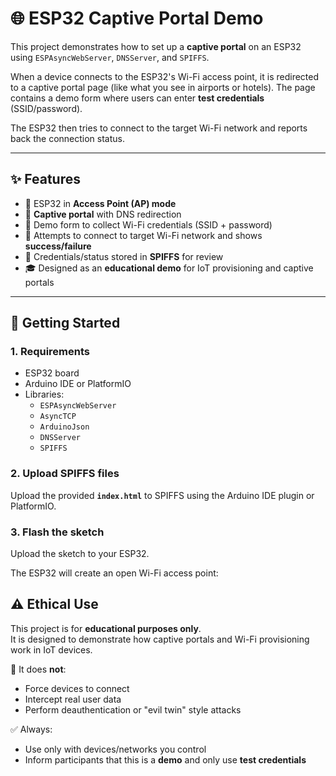 # 🌐 ESP32 Captive Portal Demo

This project demonstrates how to set up a **captive portal** on an ESP32 using `ESPAsyncWebServer`, `DNSServer`, and `SPIFFS`.  

When a device connects to the ESP32's Wi-Fi access point, it is redirected to a captive portal page (like what you see in airports or hotels). The page contains a demo form where users can enter **test credentials** (SSID/password).  

The ESP32 then tries to connect to the target Wi-Fi network and reports back the connection status.

---

## ✨ Features
- 📡 ESP32 in **Access Point (AP) mode**  
- 🛜 **Captive portal** with DNS redirection  
- 📝 Demo form to collect Wi-Fi credentials (SSID + password)  
- 🔄 Attempts to connect to target Wi-Fi network and shows **success/failure**  
- 💾 Credentials/status stored in **SPIFFS** for review  
- 🎓 Designed as an **educational demo** for IoT provisioning and captive portals  

---

## 🚀 Getting Started

### 1. Requirements
- ESP32 board  
- Arduino IDE or PlatformIO  
- Libraries:  
  - `ESPAsyncWebServer`  
  - `AsyncTCP`  
  - `ArduinoJson`  
  - `DNSServer`  
  - `SPIFFS`  

### 2. Upload SPIFFS files
Upload the provided **`index.html`** to SPIFFS using the Arduino IDE plugin or PlatformIO.

### 3. Flash the sketch
Upload the sketch to your ESP32.  

The ESP32 will create an open Wi-Fi access point:

## ⚠️ Ethical Use

This project is for **educational purposes only**.  
It is designed to demonstrate how captive portals and Wi-Fi provisioning work in IoT devices.  

🚫 It does **not**:  
- Force devices to connect  
- Intercept real user data  
- Perform deauthentication or "evil twin" style attacks  

✅ Always:  
- Use only with devices/networks you control  
- Inform participants that this is a **demo** and only use **test credentials**  
